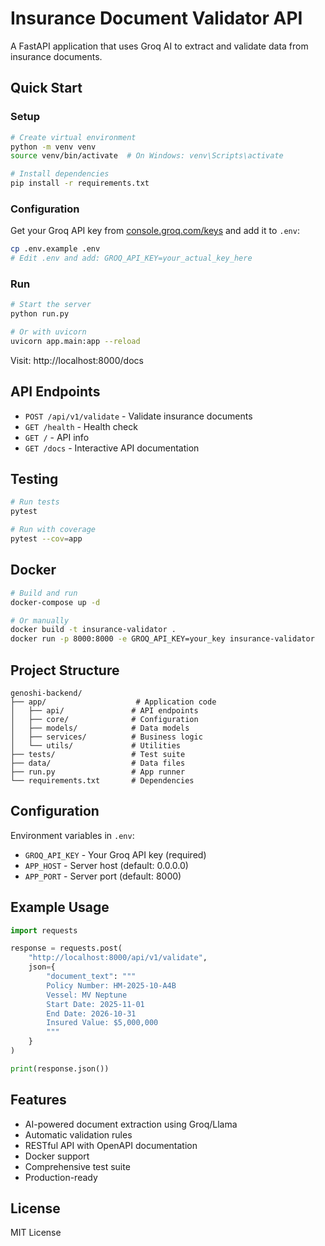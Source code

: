 # Insurance Document Validator API

A FastAPI application that uses Groq AI to extract and validate data from insurance documents.

## Quick Start

### Setup

```bash
# Create virtual environment
python -m venv venv
source venv/bin/activate  # On Windows: venv\Scripts\activate

# Install dependencies
pip install -r requirements.txt
```

### Configuration

Get your Groq API key from [console.groq.com/keys](https://console.groq.com/keys) and add it to `.env`:

```bash
cp .env.example .env
# Edit .env and add: GROQ_API_KEY=your_actual_key_here
```

### Run

```bash
# Start the server
python run.py

# Or with uvicorn
uvicorn app.main:app --reload
```

Visit: http://localhost:8000/docs

## API Endpoints

- `POST /api/v1/validate` - Validate insurance documents
- `GET /health` - Health check
- `GET /` - API info
- `GET /docs` - Interactive API documentation

## Testing

```bash
# Run tests
pytest

# Run with coverage
pytest --cov=app
```

## Docker

```bash
# Build and run
docker-compose up -d

# Or manually
docker build -t insurance-validator .
docker run -p 8000:8000 -e GROQ_API_KEY=your_key insurance-validator
```

## Project Structure

```
genoshi-backend/
├── app/                    # Application code
│   ├── api/               # API endpoints
│   ├── core/              # Configuration
│   ├── models/            # Data models
│   ├── services/          # Business logic
│   └── utils/             # Utilities
├── tests/                 # Test suite
├── data/                  # Data files
├── run.py                 # App runner
└── requirements.txt       # Dependencies
```

## Configuration

Environment variables in `.env`:

- `GROQ_API_KEY` - Your Groq API key (required)
- `APP_HOST` - Server host (default: 0.0.0.0)
- `APP_PORT` - Server port (default: 8000)

## Example Usage

```python
import requests

response = requests.post(
    "http://localhost:8000/api/v1/validate",
    json={
        "document_text": """
        Policy Number: HM-2025-10-A4B
        Vessel: MV Neptune
        Start Date: 2025-11-01
        End Date: 2026-10-31
        Insured Value: $5,000,000
        """
    }
)

print(response.json())
```

## Features

- AI-powered document extraction using Groq/Llama
- Automatic validation rules
- RESTful API with OpenAPI documentation
- Docker support
- Comprehensive test suite
- Production-ready

## License

MIT License
